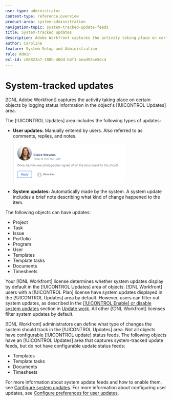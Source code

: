 ```yaml
---
user-type: administrator
content-type: reference;overview
product-area: system-administration
navigation-topic: system-tracked-update-feeds
title: System-tracked updates
description: Adobe Workfront captures the activity taking place on certain objects by logging status information in the object's [!UICONTROL Updates] area.
author: Caroline
feature: System Setup and Administration
role: Admin
exl-id: c88823a7-100b-40dd-b4f1-bead53ae5dc4
---
```

# System-tracked updates

[!DNL Adobe Workfront] captures the activity taking place on certain objects by logging status information in the object's [!UICONTROL Updates] area.

The [!UICONTROL Updates] area includes the following types of updates:

* **User updates:** Manually entered by users. Also referred to as comments, replies, and notes.

   ![](assets/updates-qs-350x125.png)

* **System updates:** Automatically made by the system. A system update includes a brief note describing what kind of change happened to the item.

   <!--
  DRAFTED IN FLARE:
  Timestamps for system updates are based on your operating system's timezone.
  
  -->

The following objects can have updates:

* Project
* Task
* Issue
* Portfolio
* Program
* User
* Templates
* Template tasks
* Documents
* Timesheets

Your [!DNL Workfront] license determines whether system updates display by default in the [!UICONTROL Updates] area of objects. [!DNL Workfront] users with a [!UICONTROL Plan] license have system updates displayed in the [!UICONTROL Updates] area by default. However, users can filter out system updates, as described in the [[!UICONTROL Enable] or disable system updates](../../../workfront-basics/updating-work-items-and-viewing-updates/update-work.md#enable) section in [Update work](../../../workfront-basics/updating-work-items-and-viewing-updates/update-work.md). All other [!DNL Workfront] licenses filter system updates by default.

[!DNL Workfront] administrators can define what type of changes the system should track in the [!UICONTROL Updates] area. Not all objects have configurable [!UICONTROL update] status feeds. The following objects have an [!UICONTROL Updates] area that captures system-tracked update feeds, but do not have configurable update status feeds:

* Templates
* Template tasks
* Documents
* Timesheets

For more information about system update feeds and how to enable them, see [Configure system updates](../../../administration-and-setup/set-up-workfront/system-tracked-update-feeds/configure-system-updates.md). For more information about configuring user updates, see [Configure preferences for user updates](../../../administration-and-setup/set-up-workfront/system-tracked-update-feeds/configure-preferences-user-updates.md).
